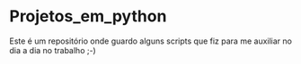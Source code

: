 # Projetos_em_python

Este é um repositório onde guardo alguns scripts que fiz para me auxiliar no dia a dia no trabalho ;-)

